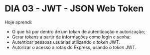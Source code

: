 # DIA 03 - JWT - JSON Web Token

Hoje aprendi:

- O que há por dentro de um *token* de autenticação e autorização;
- Gerar *tokens* a partir de informações como login e senha;
- Autenticar pessoas usuárias utilizando o *token* JWT.
- Autorizar o acesso a rotas do Express, usando o *token* JWT.
